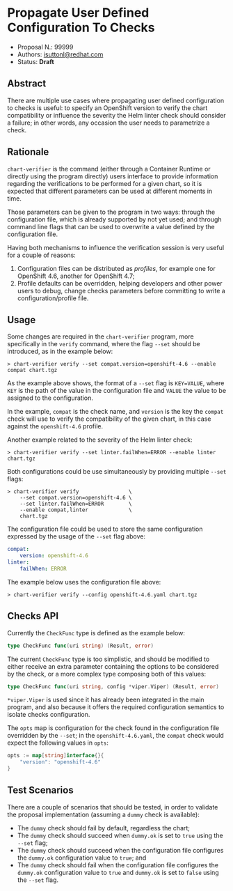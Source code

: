 # Propagate User Defined Configuration To Checks

* Proposal N.: 99999
* Authors: isuttonl@redhat.com
* Status: **Draft**

## Abstract

There are multiple use cases where propagating user defined configuration to checks is useful: to specify an OpenShift
version to verify the chart compatibility or influence the severity the Helm linter check should consider a failure; in
other words, any occasion the user needs to parametrize a check.

## Rationale

`chart-verifier` is the command (either through a Container Runtime or directly using the program directly) users
interface to provide information regarding the verifications to be performed for a given chart, so it is expected that
different parameters can be used at different moments in time.

Those parameters can be given to the program in two ways: through the configuration file, which is already supported by
not yet used; and through command line flags that can be used to overwrite a value defined by the configuration file.

Having both mechanisms to influence the verification session is very useful for a couple of reasons:

1. Configuration files can be distributed as *profiles*, for example one for OpenShift 4.6, another for OpenShift 4.7;
1. Profile defaults can be overridden, helping developers and other power users to debug, change checks parameters
   before committing to write a configuration/profile file.

## Usage

Some changes are required in the `chart-verifier` program, more specifically in the `verify` command, where the
flag `--set` should be introduced, as in the example below:

```text
> chart-verifier verify --set compat.version=openshift-4.6 --enable compat chart.tgz
```

As the example above shows, the format of a `--set` flag is `KEY=VALUE`, where `KEY` is the path of the value in the
configuration file and `VALUE` the value to be assigned to the configuration.

In the example, `compat` is the check name, and `version` is the key the `compat` check will use to verify the
compatibility of the given chart, in this case against the `openshift-4.6` profile.

Another example related to the severity of the Helm linter check:

```text
> chart-verifier verify --set linter.failWhen=ERROR --enable linter chart.tgz
```

Both configurations could be use simultaneously by providing multiple `--set` flags:

```text
> chart-verifier verify                \
    --set compat.version=openshift-4.6 \
    --set linter.failWhen=ERROR        \
    --enable compat,linter             \
    chart.tgz
```

The configuration file could be used to store the same configuration expressed by the usage of the `--set` flag above:

```yaml
compat:
    version: openshift-4.6
linter:
    failWhen: ERROR
```

The example below uses the configuration file above:

```text
> chart-verifier verify --config openshift-4.6.yaml chart.tgz
```

## Checks API

Currently the `CheckFunc` type is defined as the example below:

```go
type CheckFunc func(uri string) (Result, error)
```

The current `CheckFunc` type is too simplistic, and should be modified to either receive an extra parameter containing
the options to be considered by the check, or a more complex type composing both of this values:

```go
type CheckFunc func(uri string, config *viper.Viper) (Result, error)
```

`*viper.Viper` is used since it has already been integrated in the main program, and also because it offers the required configuration semantics to isolate checks configuration.

The `opts` map is configuration for the check found in the configuration file overridden by the `--set`; in the `openshift-4.6.yaml`, the `compat` check would expect the following values in `opts`:

```go
opts := map[string]interface{}{
    "version": "openshift-4.6"
}
```

## Test Scenarios

There are a couple of scenarios that should be tested, in order to validate the proposal implementation (assuming a `dummy` check is available):

* The `dummy` check should fail by default, regardless the chart;
* The `dummy` check should succeed when `dummy.ok` is set to `true` using the `--set` flag;
* The `dummy` check should succeed when the configuration file configures the `dummy.ok` configuration value to `true`; and
* The `dummy` check should fail when the configuration file configures the `dummy.ok` configuration value to `true` and `dummy.ok` is set to `false` using the `--set` flag.